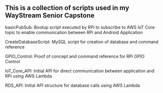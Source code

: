 This is a collection of scripts used in my WayStream Senior Capstone
--------------------------------------------------------------------

basicPubSub:          Bootup script executed by RPi to subscribe to AWS IoT Core topic to enable communication between RPi and Android Application

CreateDatabaseScript: MySQL script for creation of database and command reference

GPIO_Control:         Proof of concept and command reference for RPi GPIO Control

IoT_Core_API:         Initial API for direct communication between application and RPi using AWS Lambda

RDS_API:              Initial API structure for database calls using AWS Lambda

